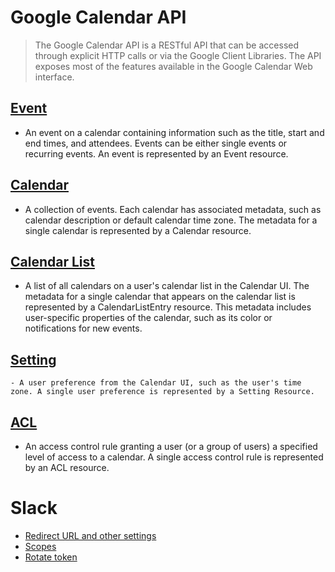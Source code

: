 # Google Calendar API
> The Google Calendar API is a RESTful API that can be accessed through explicit HTTP calls or via the Google Client Libraries. The API exposes most of the features available in the Google Calendar Web interface.


## [Event](https://developers.google.com/calendar/v3/reference/events)
- An event on a calendar containing information such as the title, start and end times, and attendees. Events can be either single events or recurring events. An event is represented by an Event resource.
## [Calendar](https://developers.google.com/calendar/v3/reference/calendars)
- A collection of events. Each calendar has associated metadata, such as calendar description or default calendar time zone. The metadata for a single calendar is represented by a Calendar resource.
## [Calendar List](https://developers.google.com/calendar/v3/reference/calendarList)
- A list of all calendars on a user's calendar list in the Calendar UI. The metadata for a single calendar that appears on the calendar list is represented by a CalendarListEntry resource. This metadata includes user-specific properties of the calendar, such as its color or notifications for new events.
## [Setting](https://developers.google.com/calendar/v3/reference/settings)
    - A user preference from the Calendar UI, such as the user's time zone. A single user preference is represented by a Setting Resource.
## [ACL](https://developers.google.com/calendar/v3/reference/acl)
- An access control rule granting a user (or a group of users) a specified level of access to a calendar. A single access control rule is represented by an ACL resource.










# Slack
- [Redirect URL and other settings](https://api.slack.com/apps/A04VBLHJD43/oauth?)
- [Scopes](https://api.slack.com/scopes)
- [Rotate token](https://api.slack.com/authentication/config-tokens#rotating)